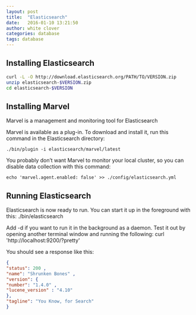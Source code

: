 ```yaml
---
layout: post
title:  "Elasticsearch"
date:   2016-01-10 13:21:50
author: white clover
categories: database
tags: database
---
```



## Installing Elasticsearch

```bash
curl -L -O http://download.elasticsearch.org/PATH/TO/VERSION.zip
unzip elasticsearch-$VERSION.zip
cd elasticsearch-$VERSION
```

## Installing Marvel

Marvel is a management and monitoring tool for Elasticsearch

Marvel is available as a plug-in. To download and install it, run this command in the
Elasticsearch directory:

    ./bin/plugin -i elasticsearch/marvel/latest

You probably don’t want Marvel to monitor your local cluster, so you can disable data
collection with this command:

    echo 'marvel.agent.enabled: false' >> ./config/elasticsearch.yml

## Running Elasticsearch

Elasticsearch is now ready to run. You can start it up in the foreground with this:
    ./bin/elasticsearch

Add -d if you want to run it in the background as a daemon.
Test it out by opening another terminal window and running the following:
    curl 'http://localhost:9200/?pretty'

You should see a response like this:

```json
{
"status": 200 ,
"name": "Shrunken Bones" ,
"version": {
"number": "1.4.0" ,
"lucene_version" : "4.10"
},
"tagline": "You Know, for Search"
}
```
